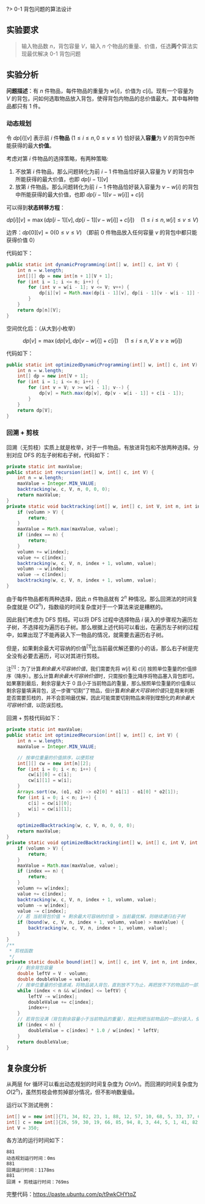 ?> 0-1 背包问题的算法设计

## 实验要求
 
> 输入物品数 $n$，背包容量 $V$，输入 $n$ 个物品的重量、价值，任选**两个**算法实现最优解决 0-1 背包问题

## 实验分析

**问题描述**：有 $n$ 件物品，每件物品的重量为 $w[i]$，价值为 $c[i]$。现有一个容量为 $V$ 的背包，问如何选取物品放入背包，使得背包内物品的总价值最大。其中每种物品都只有 1 件。

### 动态规划

令 $dp[i][v]$ 表示前 $i$ 件**物品** $(1 ≤ i ≤ n, 0 ≤ v ≤ V)$ 恰好装入**容量**为 $V$ 的背包中所能获得的最大**价值**。

考虑对第 $i$ 件物品的选择策略，有两种策略:
1. 不放第 $i$ 件物品，那么问题转化为前 $i - 1$ 件物品恰好装入容量为 $V$ 的背包中所能获得的最大价值，也即 $dp[i- 1][v]$
2. 放第 $i$ 件物品，那么问题转化为前 $i - 1$ 件物品恰好装入容量为 $v - w[i]$ 的背包中所能获得的最大价值，也即 $dp[i - 1][v - w[i]] + c[i]$

可以得到**状态转移方程**：

$$
{dp}[{i}][{v}]=\max ({dp}[{i}-1][{v}], {dp}[{i}-1][{v}-{w}[{i}]]+{c}[{i}]) \quad(1 ≤ {i} ≤ {n}, {w}[{i}] ≤ {v} ≤ {V})
$$

边界：$dp[0][v] = 0 (0 \leq v \leq V)$ （即前 $0$ 件物品放入任何容量 $v$ 的背包中都只能获得价值 $0$）



代码如下：

```java
public static int dynamicProgramming(int[] w, int[] c, int V) {
    int n = w.length;
    int[][] dp = new int[n + 1][V + 1];
    for (int i = 1; i <= n; i++) {
        for (int v = w[i - 1]; v <= V; v++) {
            dp[i][v] = Math.max(dp[i - 1][v], dp[i - 1][v - w[i - 1]] + c[i - 1]);
        }
    }
    return dp[n][V];
}
```

空间优化后：（从大到小枚举）

$$
{dp}[{v}]=\max ({dp}[{v}], {dp}[{v}-{w}[{i}]]+{c}[{i}]) \quad(1 ≤ {i} ≤ {n}, {V} ≥ {v} ≥ {w}[{i}])
$$

代码如下：

```java
public static int optimizedDynamicProgramming(int[] w, int[] c, int V) {
    int n = w.length;
    int[] dp = new int[V + 1];
    for (int i = 1; i <= n; i++) {
        for (int v = V; v >= w[i - 1]; v--) {
            dp[v] = Math.max(dp[v], dp[v - w[i - 1]] + c[i - 1]);
        }
    }
    return dp[V];
}
```


### 回溯 + 剪枝

回溯（无剪枝）实质上就是枚举，对于一件物品，有放进背包和不放两种选择。分别对应 DFS 的左子树和右子树，代码如下：

```java
private static int maxValue;
public static int recursion(int[] w, int[] c, int V) {
    int n = w.length;
    maxValue = Integer.MIN_VALUE;
    backtracking(w, c, V, n, 0, 0, 0);
    return maxValue;
}
private static void backtracking(int[] w, int[] c, int V, int n, int index, int volumn, int value) {
    if (volumn > V) {
        return;
    }
    maxValue = Math.max(maxValue, value);
    if (index == n) {
        return;
    }
    volumn += w[index];
    value += c[index];
    backtracking(w, c, V, n, index + 1, volumn, value);
    volumn -= w[index];
    value -= c[index];
    backtracking(w, c, V, n, index + 1, volumn, value);
}
```

由于每件物品都有两种选择，因此 $n$ 件物品就有 $2^n$ 种情况。那么回溯法的时间复杂度就是 $O(2^n)$，指数级的时间复杂度对于一个算法来说是糟糕的。

因此我们考虑为 DFS 剪枝。可以将 DFS 过程中选择物品 $i$ 装入的步骤视为遍历左子树，不选择视为遍历右子树。那么根据上述代码可以看出，在遍历左子树的过程中，如果出现了不能再装入下一物品的情况，就需要去遍历右子树。

但是，如果剩余最大可容纳的价值<sup>[1]</sup>比当前最优解还要的小的话，那么右子树是完全没有必要去遍历，可以对其进行剪枝。

<font size="2">注<sup>[1]</sup>：为了计算*剩余最大可容纳价值*，我们需要先将 $w[i]$ 和 $c[i]$ 按照单位重量的价值排序（降序）。那么计算*剩余最大可容纳价值*时，只需按价重比降序将物品塞入背包即可。如果塞到最后，剩余容量大于 $0$ 且小于当前物品的重量，那么按照单位重量的价值乘以剩余容量填满背包，这一步骤“切割”了物品，但计算*剩余最大可容纳价值*只是用来判断是否需要剪枝的，并不会影响最优解，因此可能需要切割物品来得到理想化的*剩余最大可容纳价值*，以防误剪枝。</font>

回溯 + 剪枝代码如下：

```java
private static int maxValue;
public static int optimizedRecursion(int[] w, int[] c, int V) {
    int n = w.length;
    maxValue = Integer.MIN_VALUE;

    // 按单位重量的价值排序，以便剪枝
    int[][] cw = new int[n][2];
    for (int i = 0; i < n; i++) {
        cw[i][0] = c[i];
        cw[i][1] = w[i];
    }
    Arrays.sort(cw, (o1, o2) -> o2[0] * o1[1] - o1[0] * o2[1]);
    for (int i = 0; i < n; i++) {
        c[i] = cw[i][0];
        w[i] = cw[i][1];
    }

    optimizedBacktracking(w, c, V, n, 0, 0, 0);
    return maxValue;
}
private static void optimizedBacktracking(int[] w, int[] c, int V, int n, int index, int volumn, int value) {
    if (volumn > V) {
        return;
    }
    maxValue = Math.max(maxValue, value);
    if (index == n) {
        return;
    }
    volumn += w[index];
    value += c[index];
    backtracking(w, c, V, n, index + 1, volumn, value);
    volumn -= w[index];
    value -= c[index];
    // 若 当前背包价值 + 剩余最大可容纳的价值 > 当前最优解，则继续递归右子树
    if (bound(w, c, V, n, index + 1, volumn, value) > maxValue) {
        backtracking(w, c, V, n, index + 1, volumn, value);
    }
}
/**
 * 剪枝函数
 */
private static double bound(int[] w, int[] c, int V, int n, int index, int volumn, int value) {
    // 剩余背包容量
    double leftV = V - volumn;
    double doubleValue = value;
    // 按单位重量的价值递减，将物品装入背包，直到放不下为止，再把放不下的物品的一部分装入
    while (index < n && w[index] <= leftV) {
        leftV -= w[index];
        doubleValue += c[index];
        index++;
    }
    // 若背包没满（背包剩余容量小于当前物品的重量），按比例把当前物品的一部分装入，使 leftV = 0
    if (index < n) {
        doubleValue = c[index] * 1.0 / w[index] * leftV;
    }
    return doubleValue;
}
```

## 复杂度分析

从两层 for 循环可以看出动态规划的时间复杂度为 $O(nV)$。而回溯的时间复杂度为 $O(2^n)$，虽然剪枝会修剪掉部分情况，但不影响数量级。

运行以下测试用例：

```java
int[] w = new int[]{71, 34, 82, 23, 1, 88, 12, 57, 10, 68, 5, 33, 37, 69, 98, 24, 26, 83, 16, 26, 18, 43, 52, 7122, 65, 68, 8, 40, 40, 24, 72, 16, 34, 10};
int[] c = new int[]{26, 59, 30, 19, 66, 85, 94, 8, 3, 44, 5, 1, 41, 82, 76, 1, 12, 81, 73, 32, 74, 54, 62, 41, 1910, 65, 53, 56, 53, 70, 66, 58, 22, 72};
int V = 350;
```

各方法的运行时间如下：

```
881
动态规划运行时间：0ms
881
回溯运行时间：1178ms
881
回溯 + 剪枝运行时间：769ms
```

完整代码：https://paste.ubuntu.com/p/t9wkCHYtqZ